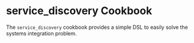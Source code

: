 service_discovery Cookbook
==========================

The `service_discovery` cookbook provides a simple DSL to easily solve the systems integration problem.
